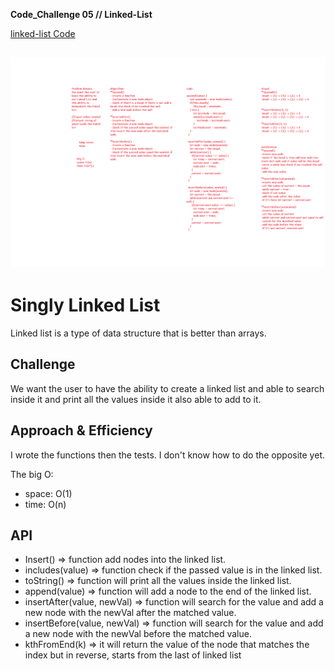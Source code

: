 **Code_Challenge 05 // Linked-List**


[linked-list Code](./linked-list.js)

![linked-list WhiteBoard](../../assets/LinkedList.png)
----------------------

# Singly Linked List
<!-- Short summary or background information -->
Linked list is a type of data structure that is better than arrays.


## Challenge
<!-- Description of the challenge -->
We want the user to have the ability to create a linked list and able to search inside it and print all the values inside it also able to add to it.

## Approach & Efficiency
<!-- What approach did you take? Why? What is the Big O space/time for this approach? -->

I wrote the functions then the tests. I don't know how to do the opposite yet.

The big O:
- space: O(1)
- time: O(n)

## API
<!-- Description of each method publicly available to your Linked List -->

- Insert() => function add nodes into the linked list.
- includes(value) => function check if the passed value is in the linked list.
- toString() => function will print all the values inside the linked list.
- append(value) => function will add a node to the end of the linked list.
- insertAfter(value, newVal) => function will search for the value and add a new node with the newVal after the matched value.
- insertBefore(value, newVal) => function will search for the value and add a new node with the newVal before the matched value.
- kthFromEnd(k) => it will return the value of the node that matches the index but in reverse, starts from the last of linked list